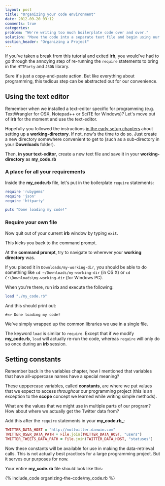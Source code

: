 ```yaml
---
layout: post
title: "Organizing your code environment"
date: 2012-09-20 03:12
comments: true
categories: 
problem: "We're writing too much boilerplate code over and over."
solution: "Move the code into a separate text file and begin using our text-editor."
section_header: "Organizing a Project"
---
```


If you've taken a break from this tutorial and exited **irb**, you would've had to go through the annoying step of re-running the `require` statements to bring in the `HTTParty` and `JSON` library.

Sure it's just a copy-and-paste action. But like everything about programming, this tedious step can be abstracted out for our convenience.

## Using the text editor

Remember when we installed a text-editor specific for programming (e.g. TextWrangler for OSX, Notepad++ or SciTE for Windows)? Let's move out of **irb** for the moment and use the text-editor.

Hopefully you followed the instructions [in the early setup chapters](/lessons/terminals-and-text-editors) about setting up a **working-directory**. If not, now's the time to do so. Just create a new directory somewhere convenient to get to (such as a sub-directory in your **Downloads** folder).

Then, **in your text-editor**, create a new text file and save it in your **working-directory** as **my_code.rb**

### A place for all your requirements

Inside the **my_code.rb** file, let's put in the boilerplate `require` statements:

``` ruby
require 'rubygems'
require 'json'
require 'httparty'

puts "Done loading my code!"
```


### Require your own file

Now quit out of your current **irb** window by typing `exit`. 

This kicks you back to the command prompt.

At the **command prompt**, try to navigate to wherever your **working directory** was.

If you placed it in `Downloads/my-working-dir`, you should be able to do something like `cd ~/Downloads/my-working-dir` (in OS X) or `cd C:\Downloads\my-working-dir` (for Windows PC).

When you're there, run **irb** and execute the following:

``` ruby
load "./my_code.rb"
```

And this should print out:

`#=> Done loading my code! `


We've simply wrapped up the common libraries we use in a single file.

The keyword `load` is similar to `require`. Except that if we modify **my_code.rb**, `load` will actually re-run the code, whereas `require` will only do so once during an **irb** session.

## Setting constants

Remember back in the variables chapter, how I mentioned that variables that have all-uppercase names have a special meaning?

These upppercase variables, called **constants**, are where we put values that we expect to access *throughout* our programming project (this is an exception to the **scope** concept we learned while writing simple methods).

What are the values that we might use in multiple parts of our program? How about where we actually get the Twitter data from?

Add this after the `require` statements in your **my_code.rb_**:

``` ruby
TWITTER_DATA_HOST = "http://nottwitter.danwin.com"
TWITTER_USER_DATA_PATH = File.join(TWITTER_DATA_HOST, "users")
TWITTER_TWEETS_DATA_PATH = File.join(TWITTER_DATA_HOST, "statuses")
```

Now these constants will be available for use in making the data-retrieval calls. This is not actually best practices for a large programming project. But it serves our purposes for now.


Your entire **my_code.rb** file should look like this:

{% include_code organizing-the-code/my_code.rb %}




